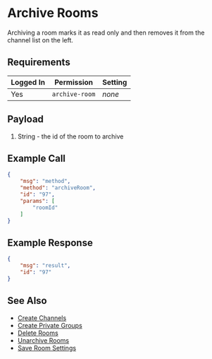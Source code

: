# Archive Rooms

Archiving a room marks it as read only and then removes it from the channel list on the left.

## Requirements

| Logged In | Permission     | Setting |
| --------- | -------------- | ------- |
| Yes       | `archive-room` | _none_  |

## Payload

1. String - the id of the room to archive

## Example Call

```json
{
    "msg": "method",
    "method": "archiveRoom",
    "id": "97",
    "params": [
        "roomId"
    ]
}
```

## Example Response

```json
{
    "msg": "result",
    "id": "97"
}
```

## See Also

- [Create Channels][1]
- [Create Private Groups][2]
- [Delete Rooms][3]
- [Unarchive Rooms][4]
- [Save Room Settings][5]

[1]: ../create-channels/

[2]: ../create-private-groups/

[3]: ../delete-rooms/

[4]: ../unarchive-rooms/

[5]: ../save-room-settings/
